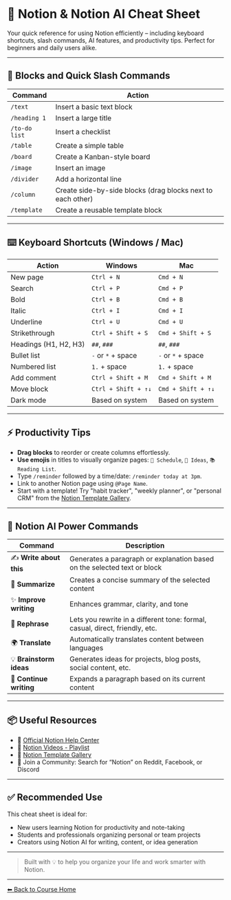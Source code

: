 # 📘 Notion & Notion AI Cheat Sheet

Your quick reference for using Notion efficiently – including keyboard shortcuts, slash commands, AI features, and productivity tips. Perfect for beginners and daily users alike.

---

## 🔹 Blocks and Quick Slash Commands

| Command | Action |
|---------|--------|
| `/text` | Insert a basic text block |
| `/heading 1` | Insert a large title |
| `/to-do list` | Insert a checklist |
| `/table` | Create a simple table |
| `/board` | Create a Kanban-style board |
| `/image` | Insert an image |
| `/divider` | Add a horizontal line |
| `/column` | Create side-by-side blocks (drag blocks next to each other) |
| `/template` | Create a reusable template block |

---

## ⌨️ Keyboard Shortcuts (Windows / Mac)

| Action | Windows | Mac |
|--------|---------|-----|
| New page | `Ctrl + N` | `Cmd + N` |
| Search | `Ctrl + P` | `Cmd + P` |
| Bold | `Ctrl + B` | `Cmd + B` |
| Italic | `Ctrl + I` | `Cmd + I` |
| Underline | `Ctrl + U` | `Cmd + U` |
| Strikethrough | `Ctrl + Shift + S` | `Cmd + Shift + S` |
| Headings (H1, H2, H3) | `##`, `###` | `##`, `###` |
| Bullet list | `-` or `*` + space | `-` or `*` + space |
| Numbered list | `1.` + space | `1.` + space |
| Add comment | `Ctrl + Shift + M` | `Cmd + Shift + M` |
| Move block | `Ctrl + Shift + ↑↓` | `Cmd + Shift + ↑↓` |
| Dark mode | Based on system | Based on system |

---

## ⚡ Productivity Tips

- **Drag blocks** to reorder or create columns effortlessly.
- **Use emojis** in titles to visually organize pages: `📅 Schedule`, `🧠 Ideas`, `📚 Reading List`.
- Type `/reminder` followed by a time/date: `/reminder today at 3pm`.
- Link to another Notion page using `@Page Name`.
- Start with a template! Try "habit tracker", "weekly planner", or "personal CRM" from the [Notion Template Gallery](https://www.notion.so/templates).

---

## 🤖 Notion AI Power Commands

| Command | Description |
|---------|-------------|
| ✍️ **Write about this** | Generates a paragraph or explanation based on the selected text or block |
| 🧹 **Summarize** | Creates a concise summary of the selected content |
| ✨ **Improve writing** | Enhances grammar, clarity, and tone |
| 🧠 **Rephrase** | Lets you rewrite in a different tone: formal, casual, direct, friendly, etc. |
| 🌍 **Translate** | Automatically translates content between languages |
| 💡 **Brainstorm ideas** | Generates ideas for projects, blog posts, social content, etc. |
| 🔄 **Continue writing** | Expands a paragraph based on its current content |

---

## 📦 Useful Resources

- 📘 [Official Notion Help Center](https://www.notion.so/help)
- 🎥 [Notion Videos - Playlist](https://www.youtube.com/playlist?list=PLYV9oYJ_9ey6l8xRkYHZ4bit-2_Z0UI65)
- 📂 [Notion Template Gallery](https://www.notion.so/templates)
- 🤝 Join a Community: Search for “Notion” on Reddit, Facebook, or Discord

---

## ✅ Recommended Use

This cheat sheet is ideal for:

- New users learning Notion for productivity and note-taking
- Students and professionals organizing personal or team projects
- Creators using Notion AI for writing, content, or idea generation

---

> Built with 💡 to help you organize your life and work smarter with Notion.

---

[⬅ Back to Course Home](../../README.md)
